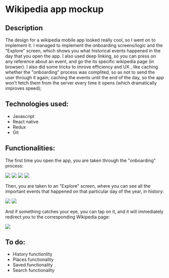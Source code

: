 # Wikipedia app mockup

## Description

The design for a wikipedia mobile app looked really cool, so I went on to implement it. I managed to implement the onboarding screens/logic and the "Explore" screen, which shows you what historical events happened in the day that you open the app. I also used deep linking, so you can press on any reference about an event, and go the its specific wikipedia page (in browser). I also did some tricks to imrove efficiency and UX , like caching whether the "onboarding" process was complited, so as not to send the user through it again; caching the events until the end of the day, so the app won't fetch them from the server every time it opens (which dramatically improves speed);

## Technologies used: 
* Javascript
* React native
* Redux
* Git

## Functionalities:

The first time you open the app, you are taken through the "onboarding" process: 

![](https://github.com/dragosbln/wikipedia-app/blob/master/screenshots/Screenshot%202019-10-03%20at%2013.03.10.png) ![](https://github.com/dragosbln/wikipedia-app/blob/master/screenshots/Screenshot%202019-10-03%20at%2013.03.23.png) ![](https://github.com/dragosbln/wikipedia-app/blob/master/screenshots/Screenshot%202019-10-03%20at%2013.03.33.png) ![](https://github.com/dragosbln/wikipedia-app/blob/master/screenshots/Screenshot%202019-10-03%20at%2013.03.48.png)

Then, you are taken to an "Explore" screen, where you can see all the important events that happened on that particular day of the year, in history:

![](https://github.com/dragosbln/wikipedia-app/blob/master/screenshots/Screenshot%202019-10-03%20at%2013.38.43.png) ![](https://github.com/dragosbln/wikipedia-app/blob/master/screenshots/Screenshot%202019-10-03%20at%2013.39.03.png)

And if something catches your eye, you can tap on it, and it will immediately redirect you to the corresponding Wikipedia page: 

![](https://github.com/dragosbln/wikipedia-app/blob/master/screenshots/Screenshot%202019-10-03%20at%2013.39.20.png)

## To do:
* History functionlity
* Places functionality
* Saved functionality
* Search functionality
